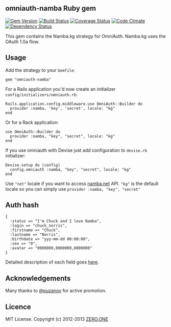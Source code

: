 ## omniauth-namba Ruby gem

[![Gem Version](https://badge.fury.io/rb/omniauth-namba.png)](http://badge.fury.io/rb/omniauth-namba)
[![Build Status](https://secure.travis-ci.org/ZeroOneStudio/omniauth-namba.png)](http://travis-ci.org/ZeroOneStudio/omniauth-namba)
[![Coverage Status](https://coveralls.io/repos/ZeroOneStudio/omniauth-namba/badge.png)](https://coveralls.io/r/ZeroOneStudio/omniauth-namba)
[![Code Climate](https://codeclimate.com/github/ZeroOneStudio/omniauth-namba.png)](https://codeclimate.com/github/ZeroOneStudio/omniauth-namba)
[![Dependency Status](https://gemnasium.com/ZeroOneStudio/omniauth-namba.png)](https://gemnasium.com/ZeroOneStudio/omniauth-namba)

This gem contains the Namba.kg strategy for OmniAuth. Namba.kg uses the OAuth 1.0a flow.

## Usage
Add the strategy to your `Gemfile`:

    gem "omniauth-namba"

For a Rails application you'd now create an initializer `config/initializers/omniauth.rb`:

    Rails.application.config.middleware.use OmniAuth::Builder do
      provider :namba, 'key', 'secret', locale: "kg"
    end

Or for a Rack application:

    use OmniAuth::Builder do
      provider :namba, "key", "secret", locale: "kg"
    end

If you use omniauth with Devise just add configuration to `devise.rb` initializer:
 
    Devise.setup do |config|
      config.omniauth :namba, "key", "secret", locale: "kg"   
    end     

Use `"net"` locale if you want to access [namba.net][] API. `"kg"` is the default locale so you can simply use `provider :namba, "key", "secret"`

[namba.net]: http://www.namba.net

## Auth hash

    {
      :status => "I'm Chuck and I love Namba",
      :login => "chuck_norris",
      :firstname => "Chuck",
      :lastname => "Norris",
      :birthdate => "yyy-mm-dd 00:00:00",
      :sex => "0",
      :avatar => "0000000,0000000,0000000"
    }

Detailed description of each field goes [here][].

[here]: http://dev.namba.kg/api_description.php

## Acknowledgements

Many thanks to [@puzanov][] for active promotion.

[@puzanov]: https://github.com/puzanov

## Licence
MIT License. Copyright (c) 2012-2013 [ZERO.ONE][]

[ZERO.ONE]: http://zeroone.st


